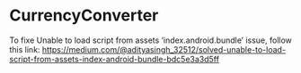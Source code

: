 # CurrencyConverter

To fixe Unable to load script from assets ‘index.android.bundle’ issue, follow this link:
https://medium.com/@adityasingh_32512/solved-unable-to-load-script-from-assets-index-android-bundle-bdc5e3a3d5ff
